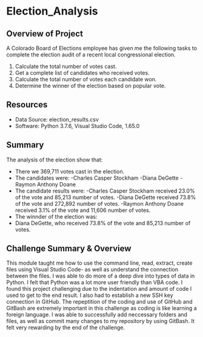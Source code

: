 # Election_Analysis

## Overview of Project
A Colorado Board of Elections employee has given me the following tasks to complete the election audit of a recent local congressional election.

1. Calculate the total number of votes cast.
2. Get a complete list of candidates who received votes.
3. Calculate the total number of votes each candidate won.
4. Determine the winner of the election based on popular vote.

## Resources
- Data Source: election_results.csv
- Software: Python 3.7.6, Visual Studio Code, 1.65.0

## Summary
The analysis of the election show that:
- There we 369,711 votes cast in the election.
- The candidates were:
    -Charles Casper Stockham
    -Diana DeGette
    -Raymon Anthony Doane
- The candidate results were:
    -Charles Casper Stockham received 23.0% of the vote and 85,213 number of votes.
    -Diana DeGette received 73.8% of the vote and 272,892 number of votes.
    -Raymon Anthony Doane received 3.1% of the vote and 11,606 number of votes.
- The winnder of the election was:
- Diana DeGette, who received 73.8% of the vote and 85,213 number of votes.

## Challenge Summary & Overview
This module taught me how to use the command line, read, extract, create files using Visual Studio Code- as well as understand the connection between the files. I was able to do more of a deep dive into types of data in Python. I felt that Python was a lot more user friendly than VBA code. I found this project challenging due to the indentation and amount of code I used to get to the end result. I also had to establish a new SSH key connection in GitHub. The repeptition of the coding and use of GitHub and GitBash are extremely important in this challenge as coding is like learning a foreign language. I was able to successfully add neccessary folders and files, as well as commit many changes to my repository by using GitBash. It felt very rewarding by the end of the challenge.
